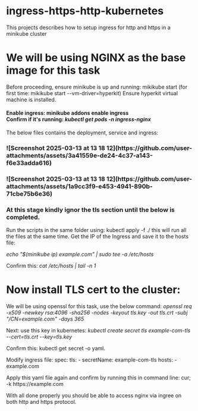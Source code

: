# ingress-https-http-kubernetes
This projects describes how to setup ingress for http and https in a minikube cluster

<h1>We will be using NGINX as the base image for this task</h1>
Before proceeding, ensure minikube is up and running: mikikube start (for first time: mikikube start --vm-driver=hyperkit) Ensure hyperkit virtual machine is installed.
<br>
<h4>Enable ingress: minikube addons enable ingress <br> Confirm if it's running: <i>kubectl get pods -n ingress-nginx</i></h4>
<p>The below files contains the deployment, service and ingress:</p>
<h3>
  ![Screenshot 2025-03-13 at 13 18 12](https://github.com/user-attachments/assets/3a41559e-de24-4c37-a143-f6e33adda616)
</h3>

<h3>
  ![Screenshot 2025-03-13 at 13 18 12](https://github.com/user-attachments/assets/1a9cc3f9-e453-4941-890b-71cbe75b6e36)

</h3>

<h3>At this stage kindly ignor the tls section until the below is completed.</h3>
Run the scripts in the same folder using: kubectl apply -f ./ this will run all the files at the same time. 
Get the IP of the Ingress and save it to the hosts file: 
<p><i>echo "$(minikube ip) example.com" | sudo tee -a /etc/hosts</i></p>
Confirm this: <i>cat /etc/hosts | tail -n 1</i>
<h1>Now install TLS cert to the cluster:</h1>
<p>We will be using openssl for this task, use the below command:
<i>openssl req -x509 -newkey rsa:4096 -sha256 -nodes -keyout tls.key -out tls.crt -subj "/CN=example.com" -days 365</i></p>
<p>Next: use this key in kubernetes: <i>kubectl create secret tls example-com-tls --cert=tls.crt --key=tls.key</i></p>
<p>Confirm this: kubectl get secret -o yaml.</p>
<p>Modify ingress file: spec:
  tls:
    -  secretName: example-com-tls
       hosts:
         - example.com
</p>
<p> Apply this yaml file again and confirm by running this in command line: cur; -k https://example.com</p>
<p>With all done properly you should be able to access nginx via ingree on both http and https protocol.</p>
